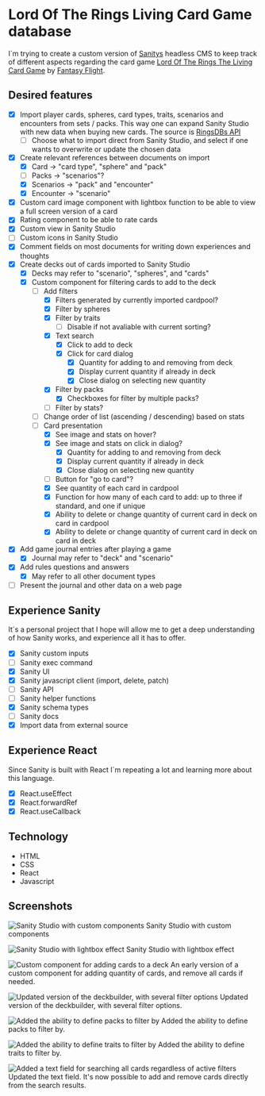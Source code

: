 # Lord Of The Rings Living Card Game database

I´m trying to create a custom version of [Sanitys](https://www.sanity.io) headless CMS to keep track of different aspects regarding the card game [Lord Of The Rings The Living Card Game](https://www.fantasyflightgames.com/en/products/the-lord-of-the-rings-the-card-game/) by [Fantasy Flight](https://www.fantasyflightgames.com/en/index/).

## Desired features
- [x] Import player cards, spheres, card types, traits, scenarios and encounters from sets / packs. This way one can expand Sanity Studio with new data when buying new cards. The source is [RingsDBs API](https://ringsdb.com/api/)
  - [ ] Choose what to import direct from Sanity Studio, and select if one wants to overwrite or update the chosen data
- [x] Create relevant references between documents on import
  - [x] Card -> "card type", "sphere" and "pack"
  - [ ] Packs -> "scenarios"?
  - [x] Scenarios -> "pack" and "encounter"
  - [x] Encounter -> "scenario" 
- [x] Custom card image component with lightbox function to be able to view a full screen version of a card
- [x] Rating component to be able to rate cards
- [x] Custom view in Sanity Studio
- [ ] Custom icons in Sanity Studio
- [x] Comment fields on most documents for writing down experiences and thoughts
- [x] Create decks out of cards imported to Sanity Studio
  - [x] Decks may refer to "scenario", "spheres", and "cards"
  - [x] Custom component for filtering cards to add to the deck
    - [ ] Add filters
      - [x] Filters generated by currently imported cardpool?
      - [x] Filter by spheres
      - [x] Filter by traits
        - [ ] Disable if not avaliable with current sorting?
      - [x] Text search
        - [x] Click to add to deck
        - [x] Click for card dialog
          - [x] Quantity for adding to and removing from deck
          - [x] Display current quantity if already in deck
          - [x] Close dialog on selecting new quantity
      - [x] Filter by packs
        - [x] Checkboxes for filter by multiple packs?
      - [ ] Filter by stats?
    - [ ] Change order of list (ascending / descending) based on stats
    - [ ] Card presentation
      - [x] See image and stats on hover?
      - [x] See image and stats on click in dialog?
        - [x] Quantity for adding to and removing from deck
        - [x] Display current quantity if already in deck
        - [x] Close dialog on selecting new quantity
      - [ ] Button for "go to card"?
      - [x] See quantity of each card in cardpool
      - [x] Function for how many of each card to add: up to three if standard, and one if unique
      - [x] Ability to delete or change quantity of current card in deck on card in cardpool
      - [x] Ability to delete or change quantity of current card in deck on card in deck
- [x] Add game journal entries after playing a game
  - [x] Journal may refer to "deck" and "scenario"
- [x] Add rules questions and answers
  - [x]  May refer to all other document types
- [ ] Present the journal and other data on a web page

## Experience Sanity
It´s a personal project that I hope will allow me to get a deep understanding of how Sanity works, and experience all it has to offer.

- [x] Sanity custom inputs
- [ ] Sanity exec command
- [x] Sanity UI
- [x] Sanity javascript client (import, delete, patch)
- [ ] Sanity API
- [ ] Sanity helper functions
- [x] Sanity schema types
- [ ] Sanity docs
- [x] Import data from external source

## Experience React
Since Sanity is built with React I´m repeating a lot and learning more about this language.

- [x] React.useEffect
- [x] React.forwardRef
- [x] React.useCallback

## Technology
- HTML
- CSS
- React
- Javascript

## Screenshots
![Sanity Studio with custom components](https://res.cloudinary.com/mikkesblogg/image/upload/v1649187927/Samples/Skjermbilde_2022-04-05_kl._21.42.17_zgngfh.png)
Sanity Studio with custom components

![Sanity Studio with lightbox effect](https://res.cloudinary.com/mikkesblogg/image/upload/v1649188200/Samples/Skjermbilde_2022-04-05_kl._21.48.19_ewc4jg.png)
Sanity Studio with lightbox effect

![Custom component for adding cards to a deck](https://res.cloudinary.com/mikkesblogg/image/upload/v1649576842/Samples/Skjermbilde_2022-04-10_kl._09.45.27_p7ll0v.png)
An early version of a custom component for adding quantity of cards, and remove all cards if needed.

![Updated version of the deckbuilder, with several filter options](https://res.cloudinary.com/mikkesblogg/image/upload/v1649854279/Samples/Skjermbilde_2022-04-13_kl._14.46.23_eecjke.png)
Updated version of the deckbuilder, with several filter options.

![Added the ability to define packs to filter by](https://res.cloudinary.com/mikkesblogg/image/upload/v1649854279/Samples/Skjermbilde_2022-04-13_kl._14.46.55_hk5nbq.png)
Added the ability to define packs to filter by.

![Added the ability to define traits to filter by](https://res.cloudinary.com/mikkesblogg/image/upload/v1650184579/Samples/Skjermbilde_2022-04-17_kl._10.33.57_xv4hzn.png)
Added the ability to define traits to filter by.

![Added a text field for searching all cards regardless of active filters](https://res.cloudinary.com/mikkesblogg/image/upload/v1650184579/Samples/Skjermbilde_2022-04-17_kl._10.33.45_mkyol5.png)
Updated the text field. It's now possible to add and remove cards directly from the search results.

